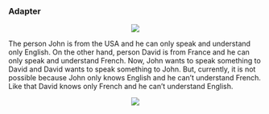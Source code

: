 ### Adapter 

<p align="center">
  <img src="http://mokarchi.ir/git/Adapter/word-image-58.png" />
</p>

The person John is from the USA and he can only speak and understand only English. On the other hand, person David is from France and he can only speak and understand French. Now, John wants to speak something to David and David wants to speak something to John. But, currently, it is not possible because John only knows English and he can’t understand French. Like that David knows only French and he can’t understand English.

<p align="center">
  <img src="http://mokarchi.ir/git/Adapter/word-image-59.png" />
</p>
